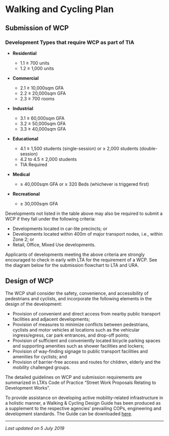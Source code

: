 # Walking and Cycling Plan

## Submission of WCP

### Development Types that require WCP as part of TIA

- **Residential**
  - 1.1 ≥ 700 units
  - 1.2 ≥ 1,000 units

- **Commercial**
  - 2.1 ≥ 10,000sqm GFA
  - 2.2 ≥ 20,000sqm GFA
  - 2.3 ≥ 700 rooms

- **Industrial**
  - 3.1 ≥ 60,000sqm GFA
  - 3.2 ≥ 50,000sqm GFA
  - 3.3 ≥ 40,000sqm GFA

- **Educational**
  - 4.1 ≥ 1,500 students (single-session) or ≥ 2,000 students (double-session)
  - 4.2 to 4.5 ≥ 2,000 students
  - TIA Required

- **Medical**
  - ≥ 40,000sqm GFA or ≥ 320 Beds (whichever is triggered first)

- **Recreational**
  - ≥ 30,000sqm GFA

Developments not listed in the table above may also be required to submit a WCP if they fall under the following criteria:

- Developments located in car-lite precincts; or
- Developments located within 400m of major transport nodes, i.e., within Zone 2; or
- Retail, Office, Mixed Use developments.

Applicants of developments meeting the above criteria are strongly encouraged to check in early with LTA for the requirement of a WCP. See the diagram below for the submission flowchart to LTA and URA.

## Design of WCP

The WCP shall consider the safety, convenience, and accessibility of pedestrians and cyclists, and incorporate the following elements in the design of the development:

- Provision of convenient and direct access from nearby public transport facilities and adjacent developments;
- Provision of measures to minimize conflicts between pedestrians, cyclists and motor vehicles at locations such as the vehicular ingress/egress, car park entrances, and drop-off points;
- Provision of sufficient and conveniently located bicycle parking spaces and supporting amenities such as shower facilities and lockers;
- Provision of way-finding signage to public transport facilities and amenities for cyclists; and
- Provision of barrier-free access and routes for children, elderly and the mobility challenged groups.

The detailed guidelines on WCP and submission requirements are summarized in LTA’s Code of Practice “Street Work Proposals Relating to Development Works”.

To provide assistance on developing active mobility-related infrastructure in a holistic manner, a Walking & Cycling Design Guide has been produced as a supplement to the respective agencies’ prevailing COPs, engineering and development standards. The Guide can be downloaded [here](https://www.lta.gov.sg/content/ltaweb/en/walk-cycle-ride/WCP.html).

---

*Last updated on 5 July 2019*
